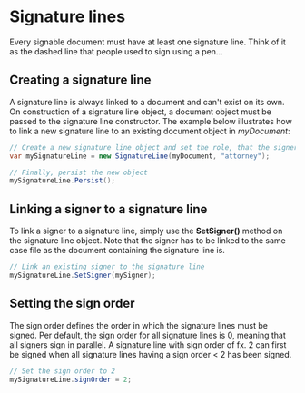 # Signature lines
Every signable document must have at least one signature line. Think of it as the dashed line that people used to sign using a pen...

## Creating a signature line
A signature line is always linked to a document and can't exist on its own. On construction of a signature line object, a document object must be passed to the signature line constructor.
The example below illustrates how to link a new signature line to an existing document object in _myDocument_:

```csharp
// Create a new signature line object and set the role, that the signer will sign as
var mySignatureLine = new SignatureLine(myDocument, "attorney");

// Finally, persist the new object
mySignatureLine.Persist();
```

## Linking a signer to a signature line
To link a signer to a signature line, simply use the __SetSigner()__ method on the signature line object. Note that the signer has to be linked to the same case file as the document containing the signature line is.

```csharp
// Link an existing signer to the signature line
mySignatureLine.SetSigner(mySigner);
```

## Setting the sign order
The sign order defines the order in which the signature lines must be signed.
Per default, the sign order for all signature lines is 0, meaning that all signers sign in parallel.
A signature line with sign order of fx. 2 can first be signed when all signature lines having a sign order < 2 has been signed.

```csharp
// Set the sign order to 2
mySignatureLine.signOrder = 2;
```